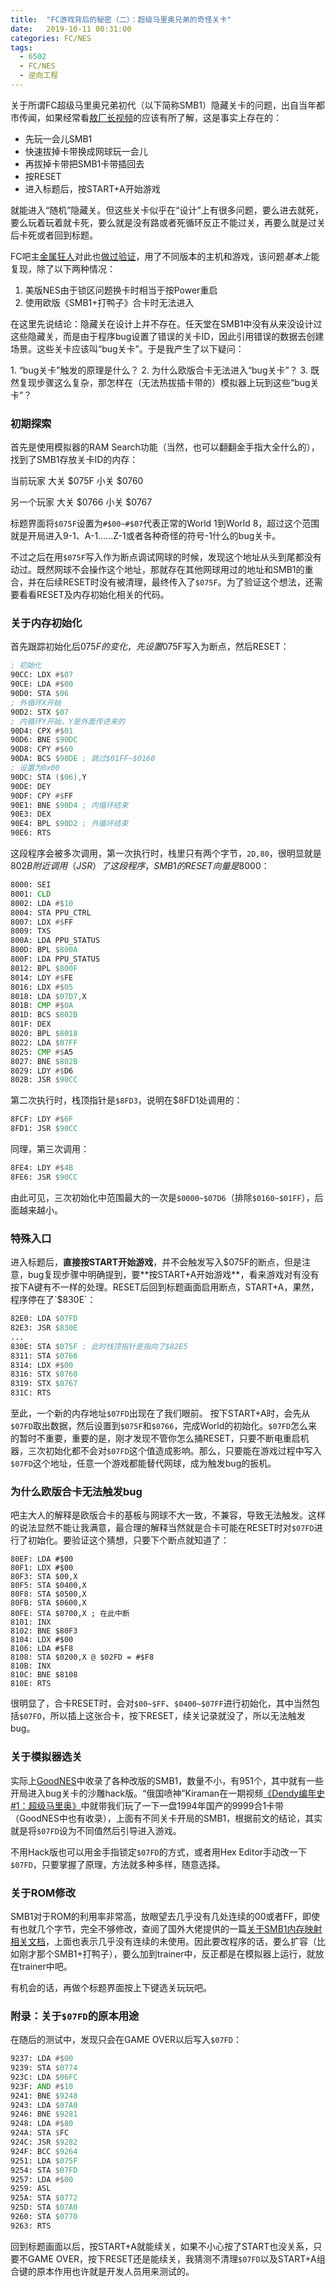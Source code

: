 ```yaml
---
title:  "FC游戏背后的秘密（二）：超级马里奥兄弟的奇怪关卡"
date:   2019-10-11 00:31:00
categories: FC/NES
tags: 
  - 6502
  - FC/NES
  - 逆向工程
---
```


关于所谓FC超级马里奥兄弟初代（以下简称SMB1）隐藏关卡的问题，出自当年都市传闻，如果经常看[敖厂长视频](https://www.bilibili.com/video/av2130792)的应该有所了解，这是事实上存在的：

* 先玩一会儿SMB1
* 快速拔掉卡带换成网球玩一会儿
* 再拔掉卡带把SMB1卡带插回去
* 按RESET
* 进入标题后，按START+A开始游戏

就能进入“随机”隐藏关。但这些关卡似乎在“设计”上有很多问题，要么进去就死，要么玩着玩着就卡死，要么就是没有路或者死循环反正不能过关，再要么就是过关后卡死或者回到标题。

<!--more-->

FC吧主[金属狂人](https://space.bilibili.com/642169)对此也[做过验证](https://www.bilibili.com/video/av68733622)，用了不同版本的主机和游戏，该问题*基本上*能复现，除了以下两种情况：

1. 美版NES由于锁区问题换卡时相当于按Power重启
2. 使用欧版《SMB1+打鸭子》合卡时无法进入

在这里先说结论：隐藏关在设计上并不存在。任天堂在SMB1中没有从来没设计过这些隐藏关，而是由于程序bug设置了错误的关卡ID，因此引用错误的数据去创建场景。这些关卡应该叫“bug关卡”。于是我产生了以下疑问：

1. “bug关卡”触发的原理是什么？
2. 为什么欧版合卡无法进入“bug关卡”？
3. 既然复现步骤这么复杂，那怎样在（无法热拔插卡带的）模拟器上玩到这些“bug关卡”？

### 初期探索

首先是使用模拟器的RAM Search功能（当然，也可以翻翻金手指大全什么的），找到了SMB1存放关卡ID的内存：

当前玩家
大关 $075F
小关 $0760

另一个玩家
大关 $0766
小关 $0767

标题界面将`$075F`设置为`#$00~#$07`代表正常的World 1到World 8，超过这个范围就是开局进入9-1、A-1……Z-1或者各种奇怪的符号-1什么的bug关卡。

不过之后在用`$075F`写入作为断点调试网球的时候，发现这个地址从头到尾都没有动过。既然网球不会操作这个地址，那就存在其他网球用过的地址和SMB1的重合，并在后续RESET时没有被清理，最终传入了`$075F`。为了验证这个想法，还需要看看RESET及内存初始化相关的代码。

### 关于内存初始化

首先跟踪初始化后$075F的变化，先设置$075F写入为断点，然后RESET：

```asm
; 初始化
90CC: LDX #$07
90CE: LDA #$00
90D0: STA $06
; 外循环X开始
90D2: STX $07
; 内循环Y开始，Y是外面传进来的
90D4: CPX #$01
90D6: BNE $90DC
90D8: CPY #$60
90DA: BCS $90DE ; 跳过$01FF~$0160
; 设置为0x00
90DC: STA ($06),Y
90DE: DEY
90DF: CPY #$FF
90E1: BNE $90D4 ; 内循环结束
90E3: DEX
90E4: BPL $90D2 ; 外循环结束
90E6: RTS
```

这段程序会被多次调用，第一次执行时，栈里只有两个字节，`2D,80`，很明显就是$802B附近调用（JSR）了这段程序，SMB1的RESET向量是$8000：

```asm
8000: SEI
8001: CLD
8002: LDA #$10
8004: STA PPU_CTRL
8007: LDX #$FF
8009: TXS
800A: LDA PPU_STATUS
800D: BPL $800A
800F: LDA PPU_STATUS
8012: BPL $800F
8014: LDY #$FE
8016: LDX #$05
8018: LDA $07D7,X
801B: CMP #$0A
801D: BCS $802B
801F: DEX
8020: BPL $8018
8022: LDA $07FF
8025: CMP #$A5
8027: BNE $802B
8029: LDY #$D6
802B: JSR $90CC
```

第二次执行时，栈顶指针是`$8FD3`，说明在$8FD1处调用的：

```asm
8FCF: LDY #$6F
8FD1: JSR $90CC
```

同理，第三次调用：
```asm
8FE4: LDY #$4B
8FE6: JSR $90CC
```

由此可见，三次初始化中范围最大的一次是`$0000~$07D6`（排除`$0160~$01FF`），后面越来越小。

### 特殊入口

进入标题后，**直接按START开始游戏**，并不会触发写入$075F的断点，但是注意，bug复现步骤中明确提到，要**按START+A开始游戏**，看来游戏对有没有按下A键有不一样的处理。RESET后回到标题画面启用断点，START+A，果然，程序停在了`$830E`：

```asm
82E0: LDA $07FD
82E3: JSR $830E
...
830E: STA $075F ; 此时栈顶指针是指向了$82E5
8311: STA $0766
8314: LDX #$00
8316: STX $0760
8319: STX $0767
831C: RTS
```

至此，一个新的内存地址`$07FD`出现在了我们眼前。
按下START+A时，会先从`$07FD`取出数据，然后设置到`$075F`和`$0766`，完成World的初始化。`$07FD`怎么来的暂时不重要，重要的是，刚才发现不管你怎么捅RESET，只要不断电重启机器，三次初始化都不会对`$07FD`这个值造成影响。那么，只要能在游戏过程中写入`$07FD`这个地址，任意一个游戏都能替代网球，成为触发bug的扳机。

### 为什么欧版合卡无法触发bug

吧主大人的解释是欧版合卡的基板与网球不大一致，不兼容，导致无法触发。这样的说法显然不能让我满意，最合理的解释当然就是合卡可能在RESET时对`$07FD`进行了初始化。要验证这个猜想，只要下个断点就知道了：

```
80EF: LDA #$00
80F1: LDX #$00
80F3: STA $00,X
80F5: STA $0400,X
80F8: STA $0500,X
80FB: STA $0600,X
80FE: STA $0700,X ; 在此中断
8101: INX
8102: BNE $80F3
8104: LDX #$00
8106: LDA #$F8
8108: STA $0200,X @ $02FD = #$F8
810B: INX
810C: BNE $8108
810E: RTS
```

很明显了，合卡RESET时，会对`$00~$FF`、`$0400~$07FF`进行初始化，其中当然包括`$07FD`，所以插上这张合卡，按下RESET，续关记录就没了，所以无法触发bug。

### 关于模拟器选关

实际上[GoodNES](https://archive.org/download/GoodNES3.14_201809/GoodNES3.14.rar)中收录了各种改版的SMB1，数量不小，有951个，其中就有一些开局进入bug关卡的沙雕hack版。“俄国喷神”Kiraman在一期视频[《Dendy编年史#1：超级马里奥》](https://www.bilibili.com/video/av51604412?t=1319)中就带我们玩了一下一盘1994年国产的9999合1卡带（GoodNES中也有收录），上面有不同关卡开局的SMB1，根据前文的结论，其实就是将`$07FD`设为不同值然后引导进入游戏。

不用Hack版也可以用金手指锁定`$07FD`的方式，或者用Hex Editor手动改一下`$07FD`，只要掌握了原理，方法就多种多样，随意选择。

### 关于ROM修改

SMB1对于ROM的利用率非常高，放眼望去几乎没有几处连续的00或者FF，即使有也就几个字节，完全不够修改，查阅了国外大佬提供的一篇[关于SMB1内存映射相关文档](https://www.romhacking.net/documents/345/)，上面也表示几乎没有连续的未使用。因此要改程序的话，要么扩容（比如刚才那个SMB1+打鸭子），要么加到trainer中，反正都是在模拟器上运行，就放在trainer中吧。

有机会的话，再做个标题界面按上下键选关玩玩吧。

### 附录：关于`$07FD`的原本用途
在随后的测试中，发现只会在GAME OVER以后写入`$07FD`：

```asm
9237: LDA #$00
9239: STA $0774
923C: LDA $06FC
923F: AND #$10
9241: BNE $9248
9243: LDA $07A0
9246: BNE $9281
9248: LDA #$80
924A: STA $FC
924C: JSR $9282
924F: BCC $9264
9251: LDA $075F
9254: STA $07FD
9257: LDA #$00
9259: ASL
925A: STA $0772
925D: STA $07A0
9260: STA $0770
9263: RTS
```

回到标题画面以后，按START+A就能续关，如果不小心按了START也没关系，只要不GAME OVER，按下RESET还是能续关，我猜测不清理`$07FD`以及START+A组合键的原本作用也许就是开发人员用来测试的。
